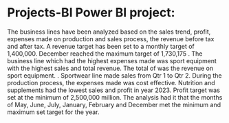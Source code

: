 # Projects-BI  Power BI project: 
The  business lines have been analyzed based on the sales
trend, profit, expenses made on production and sales
process, the revenue before tax and after tax. A revenue
target has been set to a monthly target of 1,400,000.
December reached the maximum target of 1,730,175 . The
business line which had the highest expenses made was
sport equipment with the highest sales and total revenue.
The total of was the revenue on sport equipment.
.
Sportwear line made sales from Qtr 1 to Qtr 2. During the
production process, the expenses made was cost effective.
Nutrition and supplements had the lowest sales and profit in
year 2023.
Profit target was set at the minimum of 2,500,000 million.
The analysis had it that the months of May, June, July, January,
February and December met the minimum and maximum
set target for the year.
